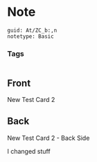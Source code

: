 # Note
```
guid: At/ZC_b:,n
notetype: Basic
```

### Tags
```
```

## Front
New Test Card 2

## Back
New Test Card 2 - Back Side

I changed stuff

